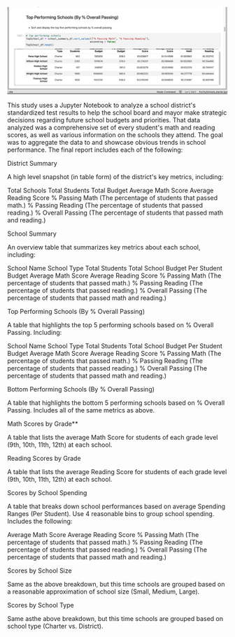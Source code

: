 ![Image of PyCity Schools](https://github.com/dpadulo/PyCitySchools/blob/main/SchoolsGrab.png)

This study uses a Jupyter Notebook to analyze a school district's standardized test results to help the  school board and mayor make strategic decisions regarding future school budgets and priorities.
That data analyzed was a comprehensive set of every student's math and reading scores, as well as various information on the schools they attend. The goal was to aggregate the data to and showcase obvious trends in school performance.
The final report includes each of the following:

District Summary

A high level snapshot (in table form) of the district's key metrics, including:

Total Schools
Total Students
Total Budget
Average Math Score
Average Reading Score
% Passing Math (The percentage of students that passed math.)
% Passing Reading (The percentage of students that passed reading.)
% Overall Passing (The percentage of students that passed math and reading.)

School Summary

An overview table that summarizes key metrics about each school, including:

School Name
School Type
Total Students
Total School Budget
Per Student Budget
Average Math Score
Average Reading Score
% Passing Math (The percentage of students that passed math.)
% Passing Reading (The percentage of students that passed reading.)
% Overall Passing (The percentage of students that passed math and reading.)

Top Performing Schools (By % Overall Passing)

A table that highlights the top 5 performing schools based on % Overall Passing. Including:

School Name
School Type
Total Students
Total School Budget
Per Student Budget
Average Math Score
Average Reading Score
% Passing Math (The percentage of students that passed math.)
% Passing Reading (The percentage of students that passed reading.)
% Overall Passing (The percentage of students that passed math and reading.)

Bottom Performing Schools (By % Overall Passing)

A table that highlights the bottom 5 performing schools based on % Overall Passing. Includes all of the same metrics as above.

Math Scores by Grade**

A table that lists the average Math Score for students of each grade level (9th, 10th, 11th, 12th) at each school.

Reading Scores by Grade

A table that lists the average Reading Score for students of each grade level (9th, 10th, 11th, 12th) at each school.

Scores by School Spending

A table that breaks down school performances based on average Spending Ranges (Per Student). Use 4 reasonable bins to group school spending. Includes the following:

Average Math Score
Average Reading Score
% Passing Math (The percentage of students that passed math.)
% Passing Reading (The percentage of students that passed reading.)
% Overall Passing (The percentage of students that passed math and reading.)

Scores by School Size

Same as the above breakdown, but this time schools are grouped based on a reasonable approximation of school size (Small, Medium, Large).

Scores by School Type

Same asthe above breakdown, but this time schools are grouped based on school type (Charter vs. District).
